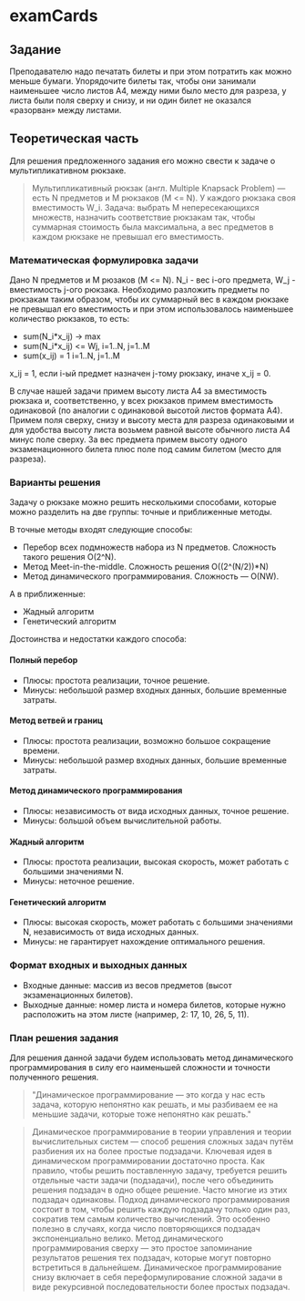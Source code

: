 # examCards

## Задание

Преподавателю надо печатать билеты и при этом потратить как можно меньше бумаги. Упорядочите билеты так, чтобы они занимали наименьшее число листов A4, между ними было место для разреза, у листа были поля сверху и снизу, и ни один билет не оказался «разорван» между листами.

## Теоретическая часть

Для решения предложенного задания его можно свести к задаче о мультипликативном рюкзаке.

> Мультипликативный рюкзак (англ. Multiple Knapsack Problem) — есть N предметов и M рюкзаков (M <= N). У каждого рюкзака своя вместимость W_i. Задача: выбрать M непересекающихся множеств, назначить соответствие рюкзакам так, чтобы суммарная стоимость была максимальна, а вес предметов в каждом рюкзаке не превышал его вместимость.

### Математическая формулировка задачи

Дано N предметов и M рюзаков (M <= N). N_i - вес i-ого предмета, W_j - вместимость j-ого рюкзака. Необходимо разложить предметы по рюкзакам таким образом, чтобы их суммарный вес в каждом рюкзаке не превышал его вместимость и при этом использовалось наименьшее количество рюкзаков, то есть:
* sum(N_i\*x_ij) -> max
* sum(N_i\*x_ij) <= Wj, i=1..N, j=1..M
* sum(x_ij) = 1 i=1..N, j=1..M

x_ij = 1, если i-ый предмет назначен j-тому рюкзаку, иначе x_ij = 0.

В случае нашей задачи примем высоту листа А4 за вместимость рюкзака и, соответственно, у всех рюкзаков примем вместимость одинаковой (по аналогии с одинаковой высотой листов формата А4). Примем поля сверху, снизу и высоту места для разреза одинаковыми и для удобства высоту листа возьмем равной высоте обычного листа А4 минус поле сверху. За вес предмета примем высоту одного экзаменационного билета плюс поле под самим билетом (место для разреза).

### Варианты решения

Задачу о рюкзаке можно решить несколькими способами, которые можно разделить на две группы: точные и приближенные методы.

В точные методы входят следующие способы:
* Перебор всех подмножеств набора из N предметов. Сложность такого решения O(2^N).
* Метод Meet-in-the-middle. Сложность решения O((2^(N/2))\*N)
* Метод динамического программирования. Сложность — O(NW).

А в приближенные:
* Жадный алгоритм
* Генетический алгоритм

Достоинства и недостатки каждого способа:
#### Полный перебор
* Плюсы: простота реализации, точное решение.
* Минусы: небольшой размер входных данных, большие временные затраты.

#### Метод ветвей и границ
* Плюсы: простота реализации, возможно большое сокращение времени.
* Минусы: небольшой размер входных данных, большие временные затраты.

#### Метод динамического программирования
* Плюсы: независимость от вида исходных данных, точное решение.
* Минусы: большой объем вычислительной работы.

#### Жадный алгоритм
* Плюсы: простота реализации, высокая скорость, может работать с большими значениями N.
* Минусы: неточное решение.

#### Генетический алгоритм
* Плюсы: высокая скорость, может работать с большими значениями N, независимость от вида исходных данных.
* Минусы: не гарантирует нахождение оптимального решения.

### Формат входных и выходных данных

* Входные данные: массив из весов предметов (высот экзаменационных билетов).
* Выходные данные: номер листа и номера билетов, которые нужно расположить на этом листе (например, 2: 17, 10, 26, 5, 11).

### План решения задания

Для решения данной задачи будем использовать метод динамического программирования в силу его наименьшей сложности и точности полученного решения.
> "Динамическое программирование — это когда у нас есть задача, которую непонятно как решать, и мы разбиваем ее на меньшие задачи, которые тоже непонятно как решать."

> Динамическое программирование в теории управления и теории вычислительных систем — способ решения сложных задач путём разбиения их на более простые подзадачи.
>Ключевая идея в динамическом программировании достаточно проста. Как правило, чтобы решить поставленную задачу, требуется решить отдельные части задачи (подзадачи), после чего объединить решения подзадач в одно общее решение. Часто многие из этих подзадач одинаковы. Подход динамического программирования состоит в том, чтобы решить каждую подзадачу только один раз, сократив тем самым количество вычислений. Это особенно полезно в случаях, когда число повторяющихся подзадач экспоненциально велико.
Метод динамического программирования сверху — это простое запоминание результатов решения тех подзадач, которые могут повторно встретиться в дальнейшем. Динамическое программирование снизу включает в себя переформулирование сложной задачи в виде рекурсивной последовательности более простых подзадач.
